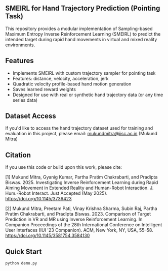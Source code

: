 ## SMEIRL for Hand Trajectory Prediction (Pointing Task)

This repository provides a modular implementation of Sampling-based Maximum Entropy Inverse Reinforcement Learning (SMEIRL) to predict the intended target during rapid hand movements in virtual and mixed reality environments.

## Features

- Implements SMEIRL with custom trajectory sampler for pointing task
- Features: distance, velocity, acceleration, jerk
- Quadratic velocity profile-based hand motion generation
- Saves learned reward weights
- Designed for use with real or synthetic hand trajectory data (or any time series data)

## Dataset Access
If you'd like to access the hand trajectory dataset used for training and evaluation in this project, please email:
mukundmitra@iisc.ac.in (Mukund Mitra)

## Citation
If you use this code or build upon this work, please cite:

[1] Mukund Mitra, Gyanig Kumar, Partha Pratim Chakrabarti, and Pradipta Biswas. 2025. Investigating Inverse Reinforcement Learning during Rapid Aiming Movement in Extended Reality and Human-Robot Interaction. J. Hum.-Robot Interact. Just Accepted (May 2025).
https://doi.org/10.1145/3736423

[2] Mukund Mitra, Preetam Pati, Vinay Krishna Sharma, Subin Raj, Partha Pratim Chakrabarti, and Pradipta Biswas. 2023. Comparison of Target Prediction in VR and MR using Inverse Reinforcement Learning. In Companion Proceedings of the 28th International Conference on Intelligent User Interfaces (IUI '23 Companion). ACM, New York, NY, USA, 55–58.
https://doi.org/10.1145/3581754.3584130

## Quick Start
```bash
python demo.py

